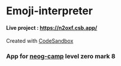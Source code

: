 # Emoji-interpreter
#### Live project : https://n2oxf.csb.app/
Created with [CodeSandbox](https://codesandbox.io/s/github/bhtibrewal/Emoji-interpreter)
### App for [neog-camp](https://neog.camp/) level zero mark 8

